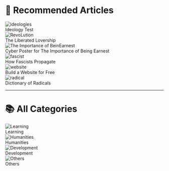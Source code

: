 # 🤩 Recommended Articles

<div class="directory">
    <article class="shadow" id="8values_redirect">
        <img loading="lazy" src="https://img1.tucang.cc/api/image/show/41c77f2809ee514d680b805b96f346e3" alt="ideologies" class="background_img" />
        <div class="overlay">Ideology Test</div>
    </article>
    <article class="shadow" id="lovership_redirect">
        <img loading="lazy" src="https://img1.tucang.cc/api/image/show/8c06d219b88fcb9ef38edf2c63b67c7d" alt="RevoLution" class="background_img" />
        <div class="overlay">The Liberated Lovership</div>
    </article>
    <article class="shadow" id="ernest_redirect">
        <img loading="lazy" src="https://img1.tucang.cc/api/image/show/d22076f6a5ce8cf0879a26a7b4d01134" alt="The Importance of BeinEarnest" class="background_img" />
        <div class="overlay">Cyber Poster for The Importance of Being Earnest</div>
    </article>
    <article class="shadow" id="fascist_propaganda_redirect">
        <img loading="lazy" src="https://img1.tucang.cc/api/image/show/52f7b856ccd492df8dbaf0c13b032ed6" alt="fascist" class="background_img" />
        <div class="overlay">How Fascists Propagate</div>
    </article>
    <article class="shadow" id="build_website_redirect">
        <img loading="lazy" src="https://img1.tucang.cc/api/image/show/98bb1f17d8f1c0ca92e137022750d952" alt="website" class="background_img" />
        <div class="overlay">Build a Website for Free</div>
    </article>
    <article class="shadow" id="radicals_redirect">
        <img loading="lazy" src="https://img1.tucang.cc/api/image/show/4d53269914fa8697a9d456bd770b0377" alt="radical" class="background_img" />
        <div class="overlay">Dictionary of Radicals</div>
    </article>
</div>

---

# 📚 All Categories

<div class="directory">
    <article class="shadow" id="learning_redirect">
        <img loading="lazy" src="https://img1.tucang.cc/api/image/show/35fe849d2c1dae5dc3af76c1144e0dbe" alt="Learning" class="background_img"/>
        <div class="overlay">Learning</div>
    </article>
    <article class="shadow" id="humanities_redirect">
        <img loading="lazy" src="https://img1.tucang.cc/api/image/show/1ef7c1490c9f292af671eccc0475b05a" alt="Humanities" class="background_img" />
        <div class="overlay">Humanities</div>
    </article>
    <article class="shadow" id="development_redirect">
        <img loading="lazy" src="https://img1.tucang.cc/api/image/show/9b0dba5ba3f7b67bb99a492fb10a179d" alt="Development" class="background_img" />
        <div class="overlay">Development</div>
    </article>
    <article class="shadow" id="others_redirect">
        <img loading="lazy" src="https://img1.tucang.cc/api/image/show/e5c051e9039a6c6ed15308c8499bb6cd" alt="Others" class="background_img" />
        <div class="overlay">Others</div>
    </article>
</div>
